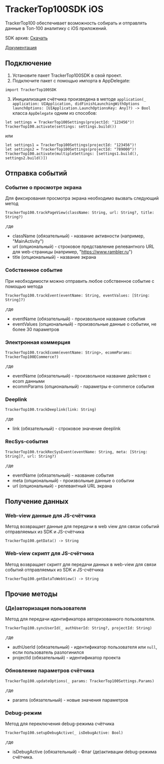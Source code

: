 # TrackerTop100SDK iOS
TrackerTop100 обеспечивает возможность собирать и отправлять данные в Топ-100 аналитику с iOS приложений.

SDK архив: [Скачать](https://github.com/top-100-writer/top100-tracker-ios-sdk/releases/download/1.11.0/TrackerTop100SDK.xcframework.zip)

[Документация](https://stat-sberads.gitbook.io/documentation/nastroika-sbora-i-otpravki-dannykh/ios-sdk)

## Подключение
1. Установите пакет TrackerTop100SDK в свой проект.
2. Подключите пакет с помощью импорта в AppDelegate:
```
import TrackerTop100SDK
``` 
3. Инициализация счётчика произведена в методе `application(_ application: UIApplication, didFinishLaunchingWithOptions launchOptions: [UIApplication.LaunchOptionsKey: Any]?) -> Bool` класса `AppDelegate` одним из способов:
```
let settings = TrackerTop100Settings(projectId: "123456")!
TrackerTop100.activate(settings: settings.build())
```
или
```
let settings1 = TrackerTop100Settings(projectId: "123456")!
let settings2 = TrackerTop100Settings(projectId: "789000")!
TrackerTop100.activate(multipleSettings: [settings1.build(), settings2.build()])
```

## Отправка событий

### Событие о просмотре экрана
Для фиксирования просмотра экрана необходимо вызвать следующий метод
```
TrackerTop100.trackPageView(className: String, url: String?, title: String?)
```
,где 

- className (обязательный) - название активности (например, "MainActivity")
- url (опциональный) - строковое представление релевантного URL для web-страницы (например, "https://www.rambler.ru")
- title (опциональный) - название экрана

### Собственное событие
При необходимости можно отправить любое собственное событие с помощью метода
```
TrackerTop100.trackEvent(eventName: String, eventValues: [String: String]?)
```
,где

- eventName (обязательный) - произвольное название события
- eventValues (опциональный) - произвольные данные о событии, не более 30 параметров

### Электронная коммерция

```
TrackerTop100.trackEcomm(eventName: String>, ecommParams: TrackerTop100ECommerce?)
```
,где

- eventName (обязательный) - произвольное название действия с ecom данными
- ecommParams (опциональный) - параметры e-commerce события

### Deeplink

```
TrackerTop100.trackDeeplink(link: String)
```
,где

- link (обязательный) - строковое значение deeplink

### RecSys-события

```
TrackerTop100.trackRecSysEvent(eventName: String, meta: [String: String]?, url: String?)
```
,где

- eventName (обязательный) - название события
- meta (опциональный) - произвольные данные о событии
- url (опциональный) - релевантный URL экрана

## Получение данных

### Web-view данные для JS-счётчика
Метод возвращает данные для передачи в web view для связи событий отправляемых из SDK и JS-счётчика
```
TrackerTop100.getData() -> String
```

### Web-view скрипт для JS-счётчика
Метод возвращает скрипт для передачи данных в web-view для связи событий отправляемых из SDK и JS-счётчика
```
TrackerTop100.getDataToWebView() -> String
```

## Прочие методы

### (Де)авторизация пользователя
Метод для передачи идентификатора авторизованного пользователя.
```
TrackerTop100.syncUserId(_ authUserId: String?, projectId: String)
```
,где

- authUserId (обязательный) - идентификатор пользователя или `null`, если пользователь разлогинился
- projectId (обязательный) - идентификатор проекта

### Обновление параметров счётчика
```
TrackerTop100.updateOptions(_ params: TrackerTop100Settings.Params)
```
,где

- params (обязательный) - новые значения параметров

### Debug-режим
Метод для переключения debug-режима счётчика
```
TrackerTop100.setupDebugActive(_ isDebugActive: Bool)
```
,где

- isDebugActive (обязательный) - Флаг (де)активации debug-режима счётчика.